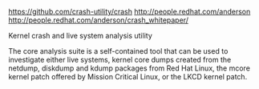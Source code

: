 https://github.com/crash-utility/crash
http://people.redhat.com/anderson
http://people.redhat.com/anderson/crash_whitepaper/

Kernel crash and live system analysis utility

The core analysis suite is a self-contained tool that can be used to investigate either live systems, kernel core dumps created from the netdump, diskdump and kdump packages from Red Hat Linux, the mcore kernel patch offered by Mission Critical Linux, or the LKCD kernel patch.

